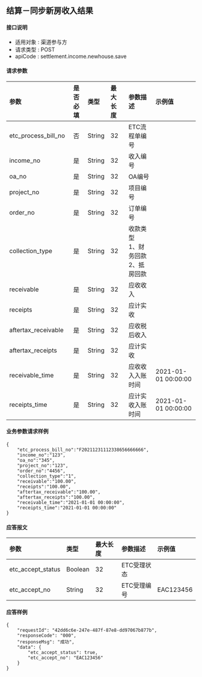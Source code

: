 ## 结算－同步新房收入结果

#### 接口说明

* 适用对象 : 渠道参与方
* 请求类型 : POST
* apiCode : settlement.income.newhouse.save


#### 请求参数
| 参数 | 是否必填 | 类型 | 最大长度 | 参数描述 | 示例值 |
|:----|:-------:|:-----|:-------|:--------|:------|
| etc_process_bill_no | 否 | String | 32 | ETC流程单编号 |  |
| income_no | 是 | String | 32 | 收入编号 |  |
| oa_no | 是 | String | 32 | OA编号 |  |
| project_no | 是 | String | 32 | 项目编号 |  |
| order_no | 是 | String | 32 | 订单编号 |  |
| collection_type | 是 | String | 32 | 收款类型<br>1、财务回款<br/>2、抵房回款 |  |
| receivable | 是 | String | 32 | 应收收入 |  |
| receipts | 是 | String | 32 | 应计实收 |  |
| aftertax_receivable | 是 | String | 32 | 应收税后收入 |  |
| aftertax_receipts | 是 | String | 32 | 应计实收 |  |
| receivable_time | 是 | String | 32 | 应收收入入账时间 | 2021-01-01 00:00:00 |
| receipts_time | 是 | String | 32 | 应计实收入账时间 | 2021-01-01 00:00:00 |


#### 业务参数请求样例
```
{
    "etc_process_bill_no":"F20211231112338656666666",
    "income_no":"123",
    "oa_no":"345",
    "project_no":"123",
    "order_no":"4456",
    "collection_type":"1",
    "receivable":"100.00",
    "receipts":"100.00",
    "aftertax_receivable":"100.00",
    "aftertax_receipts":"100.00",
    "receivable_time":"2021-01-01 00:00:00",
    "receipts_time":"2021-01-01 00:00:00"
}
```

#### 应答报文

| 参数 | 类型 | 最大长度 | 参数描述 | 示例值 |
|:----|:----|:--------|:--------|:------|
| etc_accept_status | Boolean | 32 | ETC受理状态 |  |
| etc_accept_no | String | 32 | ETC受理编号 | EAC123456 |

#### 应答样例

```
{
    "requestId": "42dd6c6e-247e-487f-87e8-dd97067b877b",	
    "responseCode": "000",
	"responseMsg": "成功",
	"data": {
		"etc_accept_status": true,
        "etc_accept_no": "EAC123456"
	}
}
```